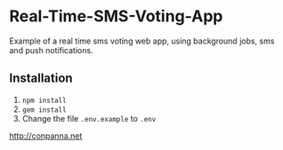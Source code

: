 Real-Time-SMS-Voting-App
========================

Example of a real time sms voting web app, using background jobs, sms and push notifications.

Installation
------------
1. `npm install`
2. `gem install`
3. Change the file `.env.example` to `.env`


http://conpanna.net
